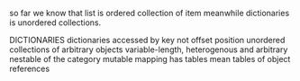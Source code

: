 so far we know that list is ordered collection of item meanwhile dictionaries is unordered collections.
 
DICTIONARIES
dictionaries accessed by key not offset position
unordered collections of arbitrary objects
variable-length, heterogenous and arbitrary nestable
of the category mutable mapping
has tables mean tables of object references

